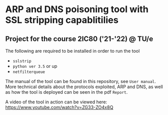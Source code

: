# ARP and DNS poisoning tool with SSL stripping capablitilies
## Project for the course 2IC80 ('21-'22) @ TU/e

The following are required to be installed in order to run the tool
- `sslstrip`
- `python ver 3.5` or up
- `netfilterqueue`

The manual of the tool can be found in this repository, see `User manual`.
More technical details about the protocols exploited, ARP and DNS, as well as how the tool is deployed can be seen in the pdf `Report`.

A video of the tool in action can be viewed here: https://www.youtube.com/watch?v=ZG33-ZO4x8Q
